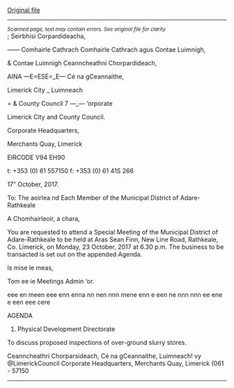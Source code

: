 [Original file](https://www.limerick.ie/sites/default/files/media/documents/2017-10/Agenda%20-%20Special%20Meeting%20of%20the%20Municipal%20District%20of%20Adare-Rathkeale%20-%2023rd%20October%202017.pdf)

---
*<small>Scanned page, text may contain errors. See original file for clarity</small>*  
; Seirbhisi Corpardideacha,

_—_— Comhairle Cathrach Comhairle Cathrach agus Contae Luimnigh,

& Contae Luimnigh Ceanncheathni Chorpardideach,

AINA —E=ESE=_E— Cé na gCeannaithe,

Limerick City _ Luimneach

= & County Council 7 —_—
‘orporate

Limerick City and County Council.

Corporate Headquarters,

Merchants Quay,
Limerick

EIRCODE V94 EH90

t: +353 (0) 61 557150
f: +353 (0) 61 41S 266

17” October, 2017.

To: The aoirlea nd Each Member of the Municipal District of Adare-Rathkeale

A Chomhairleoir, a chara,

You are requested to attend a Special Meeting of the Municipal District of Adare-Rathkeale to be
held at Aras Sean Finn, New Line Road, Rathkeale, Co. Limerick, on Monday, 23 October, 2017 at
6.30 p.m. The business to be transacted is set out on the appended Agenda.

Is mise le meas,

Tom ee ie
Meetings Admin ‘or.

eee en meen eee enn enna nn nen nnn mene enn e een ne nnn nnn ee ene e een eee cere

AGENDA

1. Physical Development Directorate

To discuss proposed inspections of over-ground slurry stores.

Ceanncheathri Chorparsideach, Cé na gCeannaithe, Luimneach! vy @LimerickCouncil
Corporate Headquarters, Merchants Quay, Limerick (061 - 57150


---
